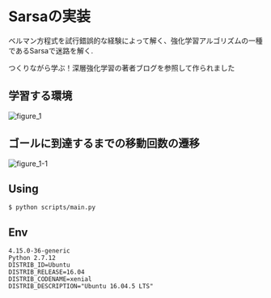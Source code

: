 # Sarsaの実装
ベルマン方程式を試行錯誤的な経験によって解く、強化学習アルゴリズムの一種であるSarsaで迷路を解く.

つくりながら学ぶ！深層強化学習の著者ブログを参照して作られました

## 学習する環境
![figure_1](https://user-images.githubusercontent.com/25472671/48691146-cdbcbe80-ec14-11e8-8067-39409bed9940.png)

## ゴールに到達するまでの移動回数の遷移
![figure_1-1](https://user-images.githubusercontent.com/25472671/48691145-cdbcbe80-ec14-11e8-9514-295f01321beb.png)

## Using

```
$ python scripts/main.py
```

## Env

```
4.15.0-36-generic
Python 2.7.12
DISTRIB_ID=Ubuntu
DISTRIB_RELEASE=16.04
DISTRIB_CODENAME=xenial
DISTRIB_DESCRIPTION="Ubuntu 16.04.5 LTS"
```
